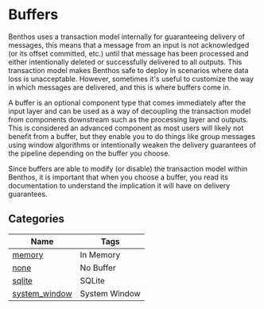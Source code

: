 # Buffers

Benthos uses a transaction model internally for guaranteeing delivery of messages, this means that a message from an input is not acknowledged (or its offset committed, etc.) until that message has been processed and either intentionally deleted or successfully delivered to all outputs. This transaction model makes Benthos safe to deploy in scenarios where data loss is unacceptable. However, sometimes it's useful to customize the way in which messages are delivered, and this is where buffers come in.

A buffer is an optional component type that comes immediately after the input layer and can be used as a way of decoupling the transaction model from components downstream such as the processing layer and outputs. This is considered an advanced component as most users will likely not benefit from a buffer, but they enable you to do things like group messages using window algorithms or intentionally weaken the delivery guarantees of the pipeline depending on the buffer you choose.

Since buffers are able to modify (or disable) the transaction model within Benthos, it is important that when you choose a buffer, you read its documentation to understand the implication it will have on delivery guarantees.

## Categories

<center>

| Name | Tags | 
| ---  | ---  | 
| [memory](./buffers/memory.md)| In Memory |
| [none](./buffers/none.md) | No Buffer |
| [sqlite](./buffers/sqlite.md) | SQLite |
| [system_window](./buffers/system_window.md) | System Window |

</center>